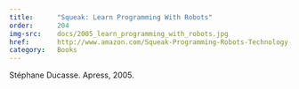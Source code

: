 ```yaml
---
title:      "Squeak: Learn Programming With Robots"
order:      204
img-src:    docs/2005_learn_programming_with_robots.jpg
href:       http://www.amazon.com/Squeak-Programming-Robots-Technology-Action/dp/B00EBGJ4D8
category:   Books
---
```

Stéphane Ducasse. Apress, 2005.
